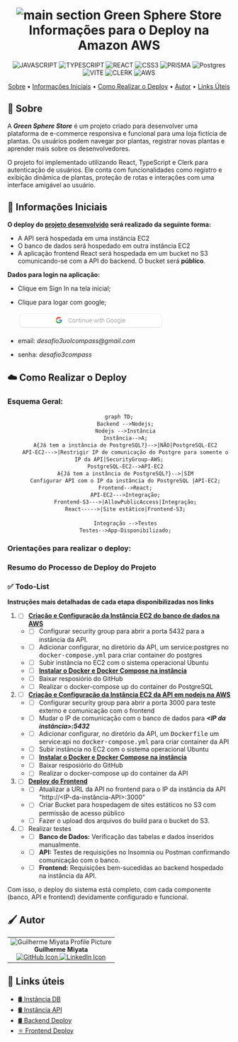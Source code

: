 [JAVASCRIPT__BADGE]: https://img.shields.io/badge/JavaScript-000?style=for-the-badge&logo=javascript
[TYPESCRIPT__BADGE]: https://img.shields.io/badge/TypeScript-007ACC?style=for-the-badge&logo=typescript&logoColor=white
[REACT__BADGE]: https://img.shields.io/badge/React-61DAFB?style=for-the-badge&logo=react&logoColor=black
[CSS3__BADGE]: https://img.shields.io/badge/CSS3-%231572B6.svg?style=for-the-badge&logo=css3&logoColor=white
[PRISMA__BADGE]: https://img.shields.io/badge/Prisma-2D3748?style=for-the-badge&logo=prisma&logoColor=white
[VITE__BADGE]: https://img.shields.io/badge/Vite-646CFF?style=for-the-badge&logo=vite&logoColor=white
[CLERK__BADGE]: https://img.shields.io/badge/Clerk-3F4451?style=for-the-badge&logo=clerk&logoColor=white
[AWS__BADGE]: https://img.shields.io/badge/AWS-%23FF9900.svg?style=for-the-badge&logo=amazon-aws&logoColor=white
[Postgres__BADGE]: https://img.shields.io/badge/postgres-%23316192.svg?style=for-the-badge&logo=postgresql&logoColor=white

<div align="center">

<h1 align="center" style="font-weight: bold;"><img src="./GreenSphere-web/src/assets/images/logo.svg" alt="main section" width="30px" > Green Sphere Store<br>Informações para o Deploy na Amazon AWS</h1>

![JAVASCRIPT][JAVASCRIPT__BADGE]
![TYPESCRIPT][TYPESCRIPT__BADGE]
![REACT][REACT__BADGE]
![CSS3][CSS3__BADGE]
![PRISMA][PRISMA__BADGE]
![Postgres][Postgres__BADGE]
![VITE][VITE__BADGE]
![CLERK][CLERK__BADGE]
![AWS][AWS__BADGE]

<a href="#about">Sobre</a> •
<a href="#init">Informações Iniciais</a> •
<a href="#deploy">Como Realizar o Deploy</a> •
<a href="#colab">Autor</a> •
<a href="#resources">Links Úteis</a>

</p>

</div>

<h2 id="about">📌 Sobre</h2>

A **_Green Sphere Store_** é um projeto criado para desenvolver uma plataforma de e-commerce responsiva e funcional para uma loja fictícia de plantas. Os usuários podem navegar por plantas, registrar novas plantas e aprender mais sobre os desenvolvedores.

O projeto foi implementado utilizando React, TypeScript e Clerk para autenticação de usuários. Ele conta com funcionalidades como registro e exibição dinâmica de plantas, proteção de rotas e interações com uma interface amigável ao usuário.

<h2 id='init'>🚩 Informações Iniciais</h2>

**O deploy do [projeto desenvolvido](https://github.com/g-Miyata/squard-desafio2-GreenSphere/blob/main/README.md) será realizado da seguinte forma:**

- A API será hospedada em uma instância EC2
- O banco de dados será hospedado em outra instância EC2
- A aplicação frontend React será hospedada em um bucket no S3 comunicando-se com a API do backend. O bucket será **público**.

**Dados para login na aplicação:**

- Clique em Sign In na tela inicial;
- Clique para logar com google;

  ![alt text](./md/images/imagegoogle.png)

- email: _desafio3uolcompass@gmail.com_
- senha: _desafio3compass_

<h2 id='deploy'>☁️ Como Realizar o Deploy</h2>

### Esquema Geral:

<div align="center">

```mermaid
graph TD;
    Backend -->Nodejs;
    Nodejs -->Instância
    Instância-->A;
    A{Já tem a instância de PostgreSQL?}-->|NÃO|PostgreSQL-EC2
    API-EC2--->|Restrigir IP de comunicação do Postgre para somente o IP da API|SecurityGroup-AWS;
    PostgreSQL-EC2-->API-EC2
    A{Já tem a instância de PostgreSQL?}-->|SIM
    Configurar API com o IP da instância do PostgreSQL |API-EC2;
    Frontend-->React;
    API-EC2--->Integração;
    Frontend-S3--->|AllowPublicAccess|Integração;
    React----->|Site estático|Frontend-S3;

    Integração -->Testes
    Testes-->App-Disponibilizado;
```

</div>

### Orientações para realizar o deploy:

### Resumo do Processo de Deploy do Projeto

### ✅ Todo-List

**Instruções mais detalhadas de cada etapa disponibilizadas nos links**

1. - [ ] [**Criação e Configuração da Instância EC2 do banco de dados na AWS**](./banco-instancia.md)
   - - [ ] Configurar security group para abrir a porta 5432 para a instância da API.
   - - [ ] Adicionar configurar, no diretório da API, um service:postgres no <kbd>docker-compose.yml</kbd> para criar container do postgres
   - - [ ] Subir instância no EC2 com o sistema operacional Ubuntu
   - - [ ] [**Instalar o Docker e Docker Compose na instância**](./deploy_backend.md)
   - - [ ] Baixar resposiório do GitHub
   - - [ ] Realizar o docker-compose up do container do PostgreSQL
2. - [ ] [**Criação e Configuração da Instância EC2 da API em nodejs na AWS**](./api-instancia.md)
   - - [ ] Configurar security group para abrir a porta 3000 para teste externo e comunicação com o frontend
   - - [ ] Mudar o IP de comunicação com o banco de dados para **_<IP da instância>:5432_**
   - - [ ] Adicionar configurar, no diretório da API, um <kbd>Dockerfile</kbd> um service:api no <kbd>docker-compose.yml</kbd> para criar container da API
   - - [ ] Subir instância no EC2 com o sistema operacional Ubuntu
   - - [ ] [**Instalar o Docker e Docker Compose na instância**](./deploy_backend.md)
   - - [ ] Baixar resposiório do GitHub
   - - [ ] Realizar o docker-compose up do container da API
3. - [ ] [**Deploy do Frontend**](./deploy_frontend.md)
   - - [ ] Atualizar a URL da API no frontend para o IP da instância da API "http://<IP-da-instância-API>:3000"
   - - [ ] Criar Bucket para hospedagem de sites estáticos no S3 com permissão de acesso público
   - - [ ] Fazer o upload dos arquivos do build para o bucket do S3.

4. - [ ] Realizar testes
   - - [ ] **Banco de Dados:** Verificação das tabelas e dados inseridos manualmente.
   - - [ ] **API:** Testes de requisições no Insomnia ou Postman confirmando comunicação com o banco.
   - - [ ] **Frontend:** Requisições bem-sucedidas ao backend hospedado na instância da API.

Com isso, o deploy do sistema está completo, com cada componente (banco, API e frontend) devidamente configurado e funcional.

<h2 id="colab">🖌 Autor</h2>

<table align="center">
  <tr style="display: flex; justify-content: space-around;" >
    <td align="center">
      <img src="./GreenSphere-web/src/assets/images/Miyata.jpg" width="200px;" height="200px;" alt="Guilherme Miyata Profile Picture"/><br>
      <b>Guilherme Miyata</b><br>
      <a href="https://github.com/g-Miyata">
        <img src="./GreenSphere-web/src/assets/images/github.png" width="20px;" alt="GitHub Icon"/>
      </a>
      <a href="https://www.linkedin.com/in/guilherme-miyata-612a71219/">
        <img src="./GreenSphere-web/src/assets/images/linkedin.png" width="20px;" alt="LinkedIn Icon"/>
      </a>
    </td>
  </tr>
</table>

<h2 id="resources">📄 Links úteis</h2>

- [🛢️ Instância DB](./banco-instancia.md)
- [🛢️ Instância API](./api-instancia.md)
- [🛢️ Backend Deploy](./deploy_backend.md)
- [⚛ Frontend Deploy](./deploy_frontend.md)
